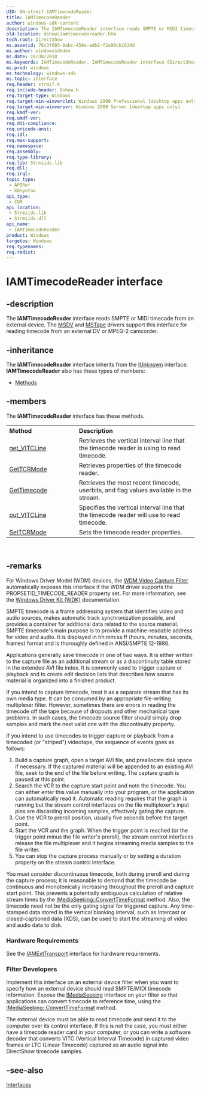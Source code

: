 ```yaml
---
UID: NN:strmif.IAMTimecodeReader
title: IAMTimecodeReader
author: windows-sdk-content
description: The IAMTimecodeReader interface reads SMPTE or MIDI timecode from an external device. The MSDV and MSTape drivers support this interface for reading timecode from an external DV or MPEG-2 camcorder.
old-location: dshow\iamtimecodereader.htm
tech.root: DirectShow
ms.assetid: 76c3f603-8abc-450a-adb2-f2a90cb1634d
ms.author: windowssdkdev
ms.date: 10/30/2018
ms.keywords: IAMTimecodeReader, IAMTimecodeReader interface [DirectShow], IAMTimecodeReader interface [DirectShow],described, IAMTimecodeReaderInterface, dshow.iamtimecodereader, strmif/IAMTimecodeReader
ms.prod: windows
ms.technology: windows-sdk
ms.topic: interface
req.header: strmif.h
req.include-header: Dshow.h
req.target-type: Windows
req.target-min-winverclnt: Windows 2000 Professional [desktop apps only]
req.target-min-winversvr: Windows 2000 Server [desktop apps only]
req.kmdf-ver: 
req.umdf-ver: 
req.ddi-compliance: 
req.unicode-ansi: 
req.idl: 
req.max-support: 
req.namespace: 
req.assembly: 
req.type-library: 
req.lib: Strmiids.lib
req.dll: 
req.irql: 
topic_type:
 - APIRef
 - kbSyntax
api_type:
 - COM
api_location:
 - Strmiids.lib
 - Strmiids.dll
api_name:
 - IAMTimecodeReader
product: Windows
targetos: Windows
req.typenames: 
req.redist: 
---
```


# IAMTimecodeReader interface


## -description



The <b>IAMTimecodeReader</b> interface reads SMPTE or MIDI timecode from an external device. The <a href="https://msdn.microsoft.com/146ca753-fe41-49d3-8b1c-077e10a28192">MSDV</a> and <a href="https://msdn.microsoft.com/aa59f322-09b1-4b0a-be6f-d865c20f76e5">MSTape</a> drivers support this interface for reading timecode from an external DV or MPEG-2 camcorder.




## -inheritance

The <b xmlns:loc="http://microsoft.com/wdcml/l10n">IAMTimecodeReader</b> interface inherits from the <a href="https://msdn.microsoft.com/33f1d79a-33fc-4ce5-a372-e08bda378332">IUnknown</a> interface. <b>IAMTimecodeReader</b> also has these types of members:
<ul>
<li><a href="https://docs.microsoft.com/">Methods</a></li>
</ul>

## -members

The <b>IAMTimecodeReader</b> interface has these methods.
<table class="members" id="memberListMethods">
<tr>
<th align="left" width="37%">Method</th>
<th align="left" width="63%">Description</th>
</tr>
<tr data="declared;">
<td align="left" width="37%">
<a href="https://msdn.microsoft.com/04eda79a-1301-4bc1-855e-1cb0c4451797">get_VITCLine</a>
</td>
<td align="left" width="63%">
Retrieves the vertical interval line that the timecode reader is using to read timecode.

</td>
</tr>
<tr data="declared;">
<td align="left" width="37%">
<a href="https://msdn.microsoft.com/227c5d8e-fbaf-4bf8-a8c8-954e14e51a24">GetTCRMode</a>
</td>
<td align="left" width="63%">
Retrieves properties of the timecode reader.

</td>
</tr>
<tr data="declared;">
<td align="left" width="37%">
<a href="https://msdn.microsoft.com/c4ed646f-677e-4703-8197-036636f20561">GetTimecode</a>
</td>
<td align="left" width="63%">
Retrieves the most recent timecode, userbits, and flag values available in the stream.

</td>
</tr>
<tr data="declared;">
<td align="left" width="37%">
<a href="https://msdn.microsoft.com/171b0fd2-1498-41ae-9803-99b9128ee305">put_VITCLine</a>
</td>
<td align="left" width="63%">
Specifies the vertical interval line that the timecode reader will use to read timecode.

</td>
</tr>
<tr data="declared;">
<td align="left" width="37%">
<a href="https://msdn.microsoft.com/dd9f5310-b1c0-46ff-b038-d6a50ac400a2">SetTCRMode</a>
</td>
<td align="left" width="63%">
Sets the timecode reader properties.

</td>
</tr>
</table> 


## -remarks



For Windows Driver Model (WDM) devices, the <a href="https://msdn.microsoft.com/97432b99-e89b-4d69-963d-a959f887e580">WDM Video Capture Filter</a> automatically exposes this interface if the WDM driver supports the PROPSETID_TIMECODE_READER property set. For more information, see the <a href="http://go.microsoft.com/fwlink/p/?linkid=181442">Windows Driver Kit (WDK)</a> documentation.

SMPTE timecode is a frame addressing system that identifies video and audio sources, makes automatic track synchronization possible, and provides a container for additional data related to the source material. SMPTE timecode's main purpose is to provide a machine-readable address for video and audio. It is displayed in hh:mm:ss:ff (hours, minutes, seconds, frames) format and is thoroughly defined in ANSI/SMPTE 12-1986.

Applications generally save timecode in one of two ways. It is either written to the capture file as an additional stream or as a discontinuity table stored in the extended AVI file index. It is commonly used to trigger capture or playback and to create edit decision lists that describes how source material is organized into a finished product.

If you intend to capture timecode, treat it as a separate stream that has its own media type. It can be consumed by an appropriate file-writing multiplexer filter. However, sometimes there are errors in reading the timecode off the tape because of dropouts and other mechanical tape problems. In such cases, the timecode source filter should simply drop samples and mark the next valid one with the discontinuity property.

If you intend to use timecodes to trigger capture or playback from a timecoded (or "striped") videotape, the sequence of events goes as follows:

<ol>
<li>Build a capture graph, open a target AVI file, and preallocate disk space if necessary. If the captured material will be appended to an existing AVI file, seek to the end of the file before writing. The capture graph is paused at this point.</li>
<li>Search the VCR to the capture start point and note the timecode. You can either enter this value manually into your program, or the application can automatically read it. Automatic reading requires that the graph is running but the stream control interfaces on the file multiplexer's input pins are discarding incoming samples, effectively gating the capture.</li>
<li>Cue the VCR to preroll position, usually five seconds before the target point.</li>
<li>Start the VCR and the graph. When the trigger point is reached (or the trigger point minus the file writer's preroll), the stream control interfaces release the file multiplexer and it begins streaming media samples to the file writer.</li>
<li>You can stop the capture process manually or by setting a duration property on the stream control interface.</li>
</ol>
You must consider discontinuous timecode, both during preroll and during the capture process; it is reasonable to demand that the timecode be continuous and monotonically increasing throughout the preroll and capture start point. This prevents a potentially ambiguous calculation of relative stream times by the <a href="https://msdn.microsoft.com/868ec03e-d4e5-4a1e-914a-6be8933f1c7c">IMediaSeeking::ConvertTimeFormat</a> method. Also, the timecode need not be the only gating signal for triggered capture. Any time-stamped data stored in the vertical blanking interval, such as Intercast or closed-captioned data (XDS), can be used to start the streaming of video and audio data to disk.

<h3><a id="Hardware_Requirements"></a><a id="hardware_requirements"></a><a id="HARDWARE_REQUIREMENTS"></a>Hardware Requirements</h3>
See the <a href="https://msdn.microsoft.com/4ce48038-bfcf-4b1f-8053-3446929a5f06">IAMExtTransport</a> interface for hardware requirements.

<h3><a id="Filter_Developers"></a><a id="filter_developers"></a><a id="FILTER_DEVELOPERS"></a>Filter Developers</h3>
Implement this interface on an external device filter when you want to specify how an external device should read SMPTE/MIDI timecode information. Expose the <a href="https://msdn.microsoft.com/32adad53-d1ac-495f-9347-7bdd4ae4b78d">IMediaSeeking</a> interface on your filter so that applications can convert timecode to reference time, using the <a href="https://msdn.microsoft.com/868ec03e-d4e5-4a1e-914a-6be8933f1c7c">IMediaSeeking::ConvertTimeFormat</a> method.

The external device must be able to read timecode and send it to the computer over its control interface. If this is not the case, you must either have a timecode reader card in your computer, or you can write a software decoder that converts VITC (Vertical Interval Timecode) in captured video frames or LTC (Linear Timecode) captured as an audio signal into DirectShow timecode samples.




## -see-also




<a href="https://msdn.microsoft.com/5efd174f-2eb1-44e6-97e3-b73c7c52fef1">Interfaces</a>
 

 

